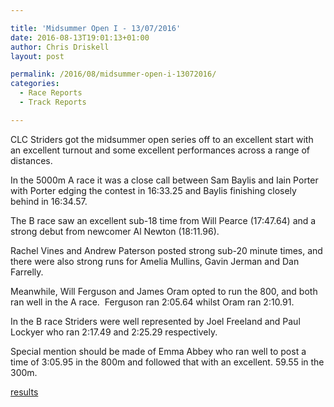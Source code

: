```yaml
---

title: 'Midsummer Open I - 13/07/2016'
date: 2016-08-13T19:01:13+01:00
author: Chris Driskell
layout: post

permalink: /2016/08/midsummer-open-i-13072016/
categories:
  - Race Reports
  - Track Reports

---
```

CLC Striders got the midsummer open series off to an excellent start with an excellent turnout and some excellent performances across a range of distances.

In the 5000m A race it was a close call between Sam Baylis and Iain Porter with Porter edging the contest in 16:33.25 and Baylis finishing closely behind in 16:34.57.

The B race saw an excellent sub-18 time from Will Pearce (17:47.64) and a strong debut from newcomer Al Newton (18:11.96).

Rachel Vines and Andrew Paterson posted strong sub-20 minute times, and there were also strong runs for Amelia Mullins, Gavin Jerman and Dan Farrelly.

Meanwhile, Will Ferguson and James Oram opted to run the 800, and both ran well in the A race.  Ferguson ran 2:05.64 whilst Oram ran 2:10.91.

In the B race Striders were well represented by Joel Freeland and Paul Lockyer who ran 2:17.49 and 2:25.29 respectively.

Special mention should be made of Emma Abbey who ran well to post a time of 3:05.95 in the 800m and followed that with an excellent. 59.55 in the 300m.

[results](http://cheltenhamharriers.co.uk/public/inc/doc/midsummer-opens/results/midsummer_1_2016_results.pdf)

&nbsp;

&nbsp;

&nbsp;

&nbsp;